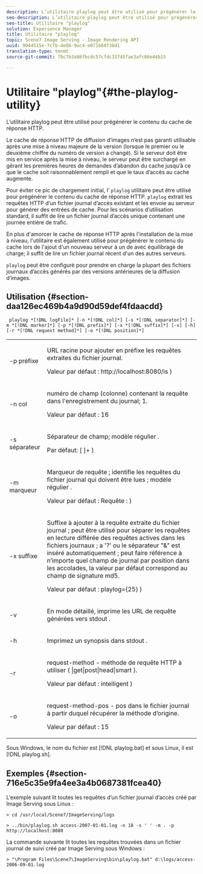 ```yaml
---
description: L’utilitaire playlog peut être utilisé pour prégénérer le contenu du cache de réponse HTTP.
seo-description: L’utilitaire playlog peut être utilisé pour prégénérer le contenu du cache de réponse HTTP.
seo-title: Utilitaire "playlog"
solution: Experience Manager
title: Utilitaire "playlog"
topic: Scene7 Image Serving - Image Rendering API
uuid: 9044515e-7cfb-4e86-9ac4-e071b60f38d1
translation-type: tm+mt
source-git-commit: 7bc7b3a86fbcdc57cfdc31745fae3afc06e44b15

---
```



# Utilitaire &quot;playlog&quot;{#the-playlog-utility}

L’utilitaire playlog peut être utilisé pour prégénérer le contenu du cache de réponse HTTP.

Le cache de réponse HTTP de diffusion d’images n’est pas garanti utilisable après une mise à niveau majeure de la version (lorsque le premier ou le deuxième chiffre du numéro de version a changé). Si le serveur doit être mis en service après la mise à niveau, le serveur peut être surchargé en gérant les premières heures de demandes d’abandon du cache jusqu’à ce que le cache soit raisonnablement rempli et que le taux d’accès au cache augmente.

Pour éviter ce pic de chargement initial, l’ `playlog` utilitaire peut être utilisé pour prégénérer le contenu du cache de réponse HTTP. `playlog` extrait les requêtes HTTP d’un fichier journal d’accès existant et les envoie au serveur pour générer des entrées de cache. Pour les scénarios d’utilisation standard, il suffit de lire un fichier journal d’accès unique contenant une journée entière de trafic.

En plus d&#39;amorcer le cache de réponse HTTP après l&#39;installation de la mise à niveau, l&#39;utilitaire est également utilisé pour prégénérer le contenu du cache lors de l&#39;ajout d&#39;un nouveau serveur à un  de  avec équilibrage de charge; il suffit de lire un fichier journal récent d&#39;un des autres serveurs.

`playlog` peut être configuré pour prendre en charge la plupart des fichiers journaux d’accès générés par des versions antérieures de la diffusion d’images.

## Utilisation {#section-daa126ec469b4a9d90d59def4fdaacdd}

` playlog *[!DNL logFile]* [-n *[!DNL col]*] [-s *[!DNL separator]*] [-m *[!DNL marker]*] [-p *[!DNL prefix]*] [-x *[!DNL suffix]*] [-v] [-h] [-r *[!DNL request method]*] [-o *[!DNL position]*]`

<table id="simpletable_39B9638BCB0F4244B5155C958C044C31"> 
 <tr class="strow"> 
  <td class="stentry"> <p> <span class="codeph"> -p <span class="varname"> préfixe </span></span> </p> </td> 
  <td class="stentry"> <p>URL racine pour ajouter en préfixe les requêtes extraites du fichier journal. </p> <p>Valeur par défaut : <span class="filepath"> http://localhost:8080/is </span>) </p> </td> 
 </tr> 
 <tr class="strow"> 
  <td class="stentry"> <p> <span class="codeph"> -n <span class="varname"> col </span></span> </p> </td> 
  <td class="stentry"> <p>numéro de champ (colonne) contenant la requête dans l'enregistrement du journal; 1. </p> <p>Valeur par défaut : 16 </p> </td> 
 </tr> 
 <tr class="strow"> 
  <td class="stentry"> <p> <span class="codeph"> -s <span class="varname"> séparateur </span></span> </p> </td> 
  <td class="stentry"> <p>Séparateur de champ; modèle  régulier . </p> <p>Par défaut: <span class="codeph"> [ ]+ </span>) </p> </td> 
 </tr> 
 <tr class="strow"> 
  <td class="stentry"> <p> <span class="codeph"> -m <span class="varname"> marqueur </span></span> </p> </td> 
  <td class="stentry"> <p>Marqueur de requête ; identifie les requêtes du fichier journal qui doivent être lues ; modèle  régulier . </p> <p>Valeur par défaut : <span class="codeph"> Requête : </span>) </p> </td> 
 </tr> 
 <tr class="strow"> 
  <td class="stentry"> <p> <span class="codeph"> -x <span class="varname"> suffixe </span></span> </p> </td> 
  <td class="stentry"> <p>Suffixe à ajouter à la requête extraite du fichier journal ; peut être utilisé pour séparer les requêtes en lecture différée des requêtes actives dans les fichiers journaux ; a '?' ou le séparateur "&amp;" est inséré automatiquement ; peut faire référence à n’importe quel champ de journal par position dans les accolades, la valeur par défaut correspond au champ de signature md5. </p> <p>Valeur par défaut : <span class="codeph"> playlog={25} </span>) </p> </td> 
 </tr> 
 <tr class="strow"> 
  <td class="stentry"> <p> <span class="codeph"> -v </span> </p> </td> 
  <td class="stentry"> <p>En mode détaillé, imprime les URL de requête générées vers <span class="codeph"> stdout </span>. </p> </td> 
 </tr> 
 <tr class="strow"> 
  <td class="stentry"> <p> <span class="codeph"> -h </span> </p> </td> 
  <td class="stentry"> <p>Imprimez un synopsis dans <span class="codeph"> stdout </span>. </p> </td> 
 </tr> 
 <tr class="strow"> 
  <td class="stentry"> <p> <span class="codeph"> -r </span> </p> </td> 
  <td class="stentry"> <p>request-method - méthode de requête HTTP à utiliser ( <span class="codeph"> |get|post|head|smart </span>). </p> <p>Valeur par défaut : <span class="codeph"> intelligent </span>) </p> </td> 
 </tr> 
 <tr class="strow"> 
  <td class="stentry"> <p> <span class="codeph"> -o </span> </p> </td> 
  <td class="stentry"> <p>request-method-pos - pos dans le fichier journal à partir duquel récupérer la méthode d’origine. </p> <p>Valeur par défaut : 15 </p> </td> 
 </tr> 
</table>

Sous Windows, le nom du fichier est [!DNL playlog.bat] et sous Linux, il est [!DNL playlog.sh].

## Exemples {#section-716e5c35e9fa4ee3a4b0687381fcea40}

L’exemple suivant lit toutes les requêtes d’un fichier journal d’accès créé par Image Serving sous Linux :

`> cd /usr/local/Scene7/ImageServing/logs`

`> ../bin/playlog.sh access-2007-01-01.log -n 18 -s ' ' -m . -p http://localhost:8080`

La commande suivante lit toutes les requêtes trouvées dans un fichier journal de suivi créé par Image Serving sous Windows :

`> "\Program Files\Scene7\ImageServing\bin\playlog.bat" d:\logs/access-2006-09-01.log`
